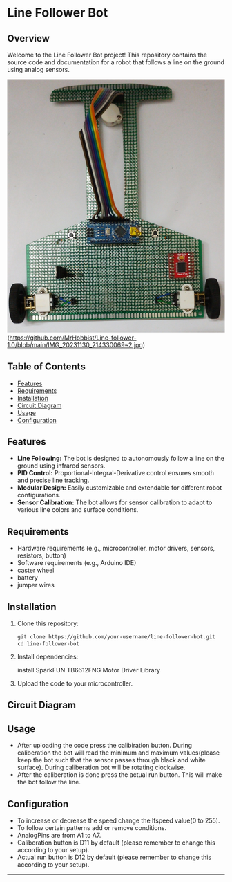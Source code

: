 # Line Follower Bot



## Overview

Welcome to the Line Follower Bot project! This repository contains the source code and documentation for a robot that follows a line on the ground using analog sensors.

![Line Follower Bot](https://github.com/MrHobbist/Line-follower-1.0/blob/main/IMG_20231130_214423691_BURST000_COVER~2.jpg)
(https://github.com/MrHobbist/Line-follower-1.0/blob/main/IMG_20231130_214330069~2.jpg)
## Table of Contents

- [Features](#features)
- [Requirements](#requirements)
- [Installation](#installation)
- [Circuit Diagram](#circuitdiagram)
- [Usage](#usage)
- [Configuration](#configuration)


## Features

- **Line Following:** The bot is designed to autonomously follow a line on the ground using infrared sensors.
- **PID Control:** Proportional-Integral-Derivative control ensures smooth and precise line tracking.
- **Modular Design:** Easily customizable and extendable for different robot configurations.
- **Sensor Calibration:** The bot allows for sensor calibration to adapt to various line colors and surface conditions.

## Requirements

- Hardware requirements (e.g., microcontroller, motor drivers, sensors, resistors, button)
- Software requirements (e.g., Arduino IDE)
- caster wheel
- battery
- jumper wires

## Installation

1. Clone this repository:

    ```
    git clone https://github.com/your-username/line-follower-bot.git
    cd line-follower-bot
    ```

2. Install dependencies:

    install SparkFUN TB6612FNG Motor Driver Library

3. Upload the code to your microcontroller.

## Circuit Diagram

## Usage

- After uploading the code press the calibiration button. During caliberation the bot will read the minimum and maximum values(please keep the bot such that the sensor passes through black and white surface). During caliberation bot will be rotating clockwise.
- After the caliberation is done press the actual run button. This will make the bot follow the line.

## Configuration

- To increase or decrease the speed change the lfspeed value(0 to 255).
- To follow certain patterns add or remove conditions.
- AnalogPins are from A1 to A7.
- Caliberation button is D11 by default (please remember to change this according to your setup).
- Actual run button is D12 by default (please remember to change this according to your setup).
---
